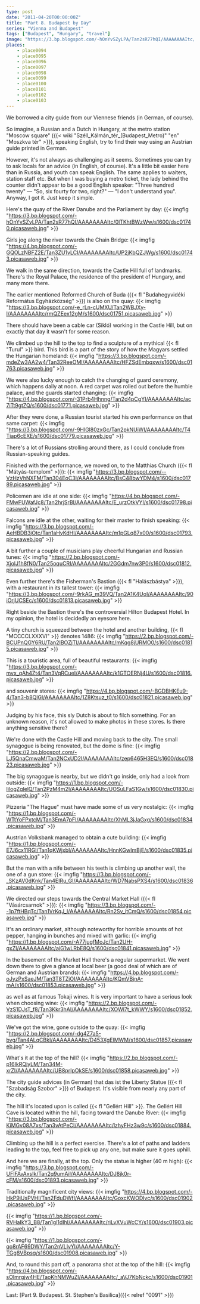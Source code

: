 ```yaml
---
type: post
date: "2011-04-20T00:00:00Z"
title: "Part 8. Budapest by Day"
series: "Vienna and Budapest"
tags: ["Budapest", "Hungary", "travel"]
image: "https://3.bp.blogspot.com/-hOnYvSZyLPA/Tan2sR77hQI/AAAAAAAAItc/0lTKhtBWzWw/s1600/dsc01740.picasaweb.jpg"
places:
    - place0094
    - place0095
    - place0096
    - place0097
    - place0098
    - place0099
    - place0100
    - place0101
    - place0102
    - place0103
---
```


We borrowed a city guide from our Viennese friends (in German, of course).

So imagine, a Russian and a Dutch in Hungary, at the metro station "Moscow square" ({{< wiki "Széll_Kálmán_tér_(Budapest_Metro)" "en" "Moszkva tér" >}}), speaking English, try to find their way using an Austrian guide printed in German.

<!--more-->

However, it's not always as challenging as it seems. Sometimes you can try to ask locals for an advice (in English, of course). It's a little bit easier here than in Russia, and youth can speak English. The same applies to waiters, station staff etc. But when I was buying a metro ticket, the lady behind the counter didn't appear to be a good English speaker: "Three hundred twenty" — "So, six fourty for two, right?" — "I don't understand you". Anyway, I got it. Just keep it simple.

Here's the quay of the River Danube and the Parliament by day:
{{< imgfig "https://3.bp.blogspot.com/-hOnYvSZyLPA/Tan2sR77hQI/AAAAAAAAItc/0lTKhtBWzWw/s1600/dsc01740.picasaweb.jpg" >}}

Girls jog along the river towards the Chain Bridge:
{{< imgfig "https://4.bp.blogspot.com/-GQOLzNBFZ2E/Tan3ZU1vLCI/AAAAAAAAItc/UP2jKbQZJWg/s1600/dsc01743.picasaweb.jpg" >}}

We walk in the same direction, towards the Castle Hill full of landmarks. There's the Royal Palace, the residence of the president of Hungary, and many more there.

The earlier mentioned Reformed Church of Buda ({{< fl "Budahegyvidéki Református Egyházközség" >}}) is also on the quay:
{{< imgfig "https://3.bp.blogspot.com/-e_rLn-cUMXU/Tan2WBJXy-I/AAAAAAAAItc/rmQZEex12gM/s1600/dsc01751.picasaweb.jpg" >}}

There should have been a cable car (Sikló) working in the Castle Hill, but on exactly that day it wasn't for some reason.

We climbed up the hill to the top to find a sculpture of a mythical {{< fl "Turul" >}} bird. This bird is a part of the story of how the Magyars settled the Hungarian homeland:
{{< imgfig "https://3.bp.blogspot.com/-mdeZw3AA2w4/Tan32ReeOMI/AAAAAAAAItc/HFZSdEmbqxw/s1600/dsc01763.picasaweb.jpg" >}}

We were also lucky enough to catch the changing of guard ceremony, which happens daily at noon. A red carpet was rolled out before the humble palace, and the guards started changing:
{{< imgfig "https://4.bp.blogspot.com/-31Prb4Hhnng/Tan2d4pCgYI/AAAAAAAAItc/ac7iTt9gtZQ/s1600/dsc01771.picasaweb.jpg" >}}

After they were done, a Russian tourist started his own performance on that same carpet:
{{< imgfig "https://3.bp.blogspot.com/-9HlGl80zxGc/Tan2pkNUiWI/AAAAAAAAItc/T4Tjap6cEXE/s1600/dsc01779.picasaweb.jpg" >}}

There's a lot of Russians strolling around there, as I could conclude from Russian-speaking guides.

Finished with the performance, we moved on, to the Matthias Church ({{< fl "Mátyás-templom" >}}):
{{< imgfig "https://3.bp.blogspot.com/--VzHzVhNXFM/Tan304EoC3I/AAAAAAAAItc/BsC48bwYDM4/s1600/dsc01789.picasaweb.jpg" >}}

Policemen are idle at one side:
{{< imgfig "https://4.bp.blogspot.com/-FMwFUWafJc8/Tan2hrjSrBI/AAAAAAAAItc/E_urzOtkVYI/s1600/dsc01798.picasaweb.jpg" >}}

Falcons are idle at the other, waiting for their master to finish speaking:
{{< imgfig "https://3.bp.blogspot.com/-AeHBDB3jOtc/Tan1aHyKdHI/AAAAAAAAItc/m1pGLq87x00/s1600/dsc01793.picasaweb.jpg" >}}

A bit further a couple of musicians play cheerful Hungarian and Russian tunes:
{{< imgfig "https://2.bp.blogspot.com/-XjolJ1h8fN0/Tan25oquCRI/AAAAAAAAItc/2GGdm7nw3P0/s1600/dsc01812.picasaweb.jpg" >}}

Even further there's the Fisherman's Bastion ({{< fl "Halászbástya" >}}), with a restaurant in its tallest tower:
{{< imgfig "https://3.bp.blogspot.com/-9rkAG_m39VQ/Tan2A1K4UoI/AAAAAAAAItc/90iOrjUCSEc/s1600/dsc01813.picasaweb.jpg" >}}

Right beside the Bastion there's the controversial Hilton Budapest Hotel. In my opinion, the hotel is decidedly an eyesore here.

A tiny church is squeezed between the hotel and another building, {{< fl "MCCCCLXXXVI" >}} denotes 1486:
{{< imgfig "https://2.bp.blogspot.com/-BCUPnQGY6RU/Tan2IBOZjTI/AAAAAAAAItc/mKqg8jURMO0/s1600/dsc01815.picasaweb.jpg" >}}

This is a touristic area, full of beautiful restaurants:
{{< imgfig "https://3.bp.blogspot.com/-mvx_qAh4Zt4/Tan3VqRCueI/AAAAAAAAItc/k1GTOERNj4U/s1600/dsc01816.picasaweb.jpg" >}}

and souvenir stores:
{{< imgfig "https://4.bp.blogspot.com/-BGDBHKEu9-4/Tan3-b8QlGI/AAAAAAAAItc/1Z8Ktsuz_t0/s1600/dsc01821.picasaweb.jpg" >}}

Judging by his face, this sly Dutch is about to filch something. For an unknown reason, it's not allowed to make photos in these stores. Is there anything sensitive there?

We're done with the Castle Hill and moving back to the city. The small synagogue is being renovated, but the dome is fine:
{{< imgfig "https://2.bp.blogspot.com/-LJ5QnaCmwaM/Tan2NCxUD2I/AAAAAAAAItc/zep6465H3EQ/s1600/dsc01823.picasaweb.jpg" >}}

The big synagogue is nearby, but we didn't go inside, only had a look from outside:
{{< imgfig "https://1.bp.blogspot.com/-IilogZglelQ/Tan2PzM4m2I/AAAAAAAAItc/UOSuLFaS1Gw/s1600/dsc01830.picasaweb.jpg" >}}

Pizzeria "The Hague" must have made some of us very nostalgic:
{{< imgfig "https://1.bp.blogspot.com/-WTtYoFPxtcM/Tan3EmA7pFI/AAAAAAAAItc/XhML3jJaGxg/s1600/dsc01834.picasaweb.jpg" >}}

Austrian Volksbank managed to obtain a cute building:
{{< imgfig "https://1.bp.blogspot.com/-E7J6cx11RGI/Tan1qKWjxbI/AAAAAAAAItc/HnnKGwImBjE/s1600/dsc01835.picasaweb.jpg" >}}

But the man with a nife between his teeth is climbing up another wall, the one of a gun store:
{{< imgfig "https://3.bp.blogspot.com/-_SKzAV0dKnk/Tan4EIRu_GI/AAAAAAAAItc/WD7NabsPXS4/s1600/dsc01836.picasaweb.jpg" >}}

We directed our steps towards the Central Market Hall ({{< fl "Vásárcsarnok" >}}):
{{< imgfig "https://3.bp.blogspot.com/--1p7ftHBqTc/Tan1VrKqJ_I/AAAAAAAAItc/Rn2Sv_itCmQ/s1600/dsc01854.picasaweb.jpg" >}}

It's an ordinary market, although noteworthy for horrible amounts of hot pepper, hanging in bunches and mixed with garlic:
{{< imgfig "https://1.bp.blogspot.com/-A77jugfMoJc/Tan2UH-gxZI/AAAAAAAAItc/ajG1wLRbE8Q/s1600/dsc01841.picasaweb.jpg" >}}

In the basement of the Market Hall there's a regular supermarket. We went down there to give a glance at local beer (a good deal of which are of German and Austrian brands):
{{< imgfig "https://4.bp.blogspot.com/-oJyzPxSaeJM/Tan3T8TZiOI/AAAAAAAAItc/KQmVBjnA-mA/s1600/dsc01853.picasaweb.jpg" >}}

as well as at famous Tokaji wines. It is very important to have a serious look when choosing wine:
{{< imgfig "https://2.bp.blogspot.com/-VzS1DJsT_f8/Tan3Kkr3hAI/AAAAAAAAItc/XOWl7t_kWWY/s1600/dsc01852.picasaweb.jpg" >}}

We've got the wine, gone outside to the quay:
{{< imgfig "https://2.bp.blogspot.com/-dg4Z7a5-bvg/Tan4ALqCBkI/AAAAAAAAItc/D453XgElMWM/s1600/dsc01857.picasaweb.jpg" >}}

What's it at the top of the hill?
{{< imgfig "https://2.bp.blogspot.com/-p16IkRQjyLM/Tan34M-xrZI/AAAAAAAAItc/UB8prIpOkSE/s1600/dsc01858.picasaweb.jpg" >}}

The city guide advices (in German) that das ist the Liberty Statue ({{< fl "Szabadság Szobor" >}}) of Budapest. It's visible from nearly any part of the city.

The hill it's located upon is called {{< fl "Gellért Hill" >}}. The Gellért Hill Cave is located within the hill, facing toward the Danube River:
{{< imgfig "https://3.bp.blogspot.com/-KiMGv08A7xs/Tan3vAtPeCI/AAAAAAAAItc/lzhyFHz3w9c/s1600/dsc01884.picasaweb.jpg" >}}

Climbing up the hill is a perfect exercise. There's a lot of paths and ladders leading to the top, feel free to pick up any one, but make sure it goes uphill.

And here we are finally, at the top. Only the statue is higher (40 m high):
{{< imgfig "https://3.bp.blogspot.com/-UFIFAvAxsIk/Tan2q9umAiI/AAAAAAAAItc/DJ8jk0r-cFM/s1600/dsc01893.picasaweb.jpg" >}}

Traditionally magnificent city views:
{{< imgfig "https://4.bp.blogspot.com/-HkP9iUsPVHI/Tan2FduDWfI/AAAAAAAAItc/GoxcKWODIvc/s1600/dsc01902.picasaweb.jpg" >}}

{{< imgfig "https://1.bp.blogspot.com/-RVHaIkY3_B8/Tan1gl1dIhI/AAAAAAAAItc/riLvXVuWcCY/s1600/dsc01903.picasaweb.jpg" >}}

{{< imgfig "https://1.bp.blogspot.com/-qo8rAF69DWY/Tan2nVLIvYI/AAAAAAAAItc/Y-TGg8VBpsg/s1600/dsc01908.picasaweb.jpg" >}}

And, to round this part off, a panorama shot at the top of the hill:
{{< imgfig "https://4.bp.blogspot.com/-sOImrgjw4HE/TaoKhNMWuZI/AAAAAAAAItc/_aVJ7KbNckc/s1600/dsc01901.picasaweb.jpg" >}}

Last: [Part 9. Budapest. St. Stephen's Basilica]({{< relref "0091" >}})
